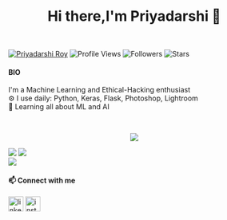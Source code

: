 
<h1 align="center">Hi there,I'm Priyadarshi 👋</h1>

<br>

[![Priyadarshi Roy](https://img.shields.io/badge/PRIYADARSHI-ROY-<COLOR>.svg)](https://shields.io/) ![Profile Views](https://komarev.com/ghpvc/?username=pro9714&color=green) ![Followers](https://img.shields.io/github/followers/proy9714) ![Stars](https://img.shields.io/github/stars/proy9714?label=Profile%20Stars&logo=Profile%20stars&logoColor=g) 

#### BIO

 I'm a Machine Learning and Ethical-Hacking enthusiast<br>
⚙️ I use daily: Python, Keras, Flask, Photoshop, Lightroom<br>
🌱 Learning all about ML and AI<br>

<br>

<p align="center">
  <a href="https://skillicons.dev">
    <img src="https://skillicons.dev/icons?i=py,tensorflow,flask,git,github,bootstrap,c,html,css,js,jquery,vscode,linux,ps,pr" />
  </a>
</p>

![](https://github-readme-stats.vercel.app/api?username=proy9714&hide_border=false&include_all_commits=true&count_private=true&theme=dracula&show_icons=true)
![](https://github-readme-streak-stats.herokuapp.com/?user=proy9714&theme=light&hide_border=false)<br/>
![](https://github-readme-stats.vercel.app/api/top-langs/?username=proy9714&&theme=light&hide_border=false&include_all_commits=true&count_private=true&layout=compact)

#### 📫 Connect with me
[<img src='https://cdn.jsdelivr.net/npm/simple-icons@3.0.1/icons/linkedin.svg' alt='linkedin' height='30'>](https://www.linkedin.com/in/priyadarshi-roy-047474148/)  [<img src='https://cdn.jsdelivr.net/npm/simple-icons@3.0.1/icons/instagram.svg' alt='instagram' height='30'>](https://www.instagram.com/___priyadarshi___/)  
